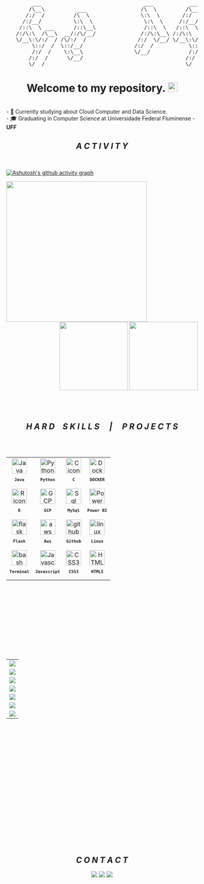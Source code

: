 <pre align ="center">
        ___                                ___           ___           ___           ___           ___     
       /\__\          ___                 /\  \         /\__\         /\  \         /\  \         /\  \    
      /:/  /         /\  \                \:\  \       /:/  /        /::\  \       /::\  \       /::\  \   
     /:/__/          \:\  \                \:\  \     /:/__/        /:/\:\  \     /:/\:\  \     /:/\:\  \  
    /::\  \ ___      /::\__\               /::\  \   /::\  \ ___   /::\~\:\  \   /::\~\:\  \   /::\~\:\  \ 
   /:/\:\  /\__\  __/:/\/__/              /:/\:\__\ /:/\:\  /\__\ /:/\:\ \:\__\ /:/\:\ \:\__\ /:/\:\ \:\__\
   \/__\:\/:/  / /\/:/  /                /:/  \/__/ \/__\:\/:/  / \:\~\:\ \/__/ \/_|::\/:/  / \:\~\:\ \/__/
        \::/  /  \::/__/                /:/  /           \::/  /   \:\ \:\__\      |:|::/  /   \:\ \:\__\  
        /:/  /    \:\__\                \/__/            /:/  /     \:\ \/__/      |:|\/__/     \:\ \/__/  
       /:/  /      \/__/                                /:/  /       \:\__\        |:|  |        \:\__\    
       \/__/                                            \/__/         \/__/         \|__|         \/__/  
</pre>

<h1 align="center">Welcome to my repository. <img src="https://media.giphy.com/media/hvRJCLFzcasrR4ia7z/giphy.gif" width="25px"> </h1>


<br>
- 🌱 Currently studying about Cloud Computer and Data Science.<br>
- 🎓 Graduating in Computer Science at Universidade Federal Fluminense - <b>UFF</b>


<br>
<h2 align="center"> <i>A C T I V I T Y</i></h2>
<br>



[![Ashutosh's github activity graph](https://github-readme-activity-graph.cyclic.app/graph?username=JohKemPo&theme=tokyo-night&hide_border=true&point=ffffff&radius=10&custom_title=JohKemPo's%20Contributions)](https://github.com/ashutosh00710/github-readme-activity-graph)

<img align="left" height="370px" src="https://github-readme-stats.vercel.app/api/top-langs/?username=JohKemPo&langs_count=8&theme=tokyonight&hide_border=true">
<div align="right">
<img height="180px"  src="https://github-readme-stats.vercel.app/api?username=JohKemPo&show_icons=true&custom_title=JohKemPo's%20Github%20Stats&theme=tokyonight&hide_border=true">
<img height="180px" src="https://github-readme-streak-stats.herokuapp.com/?user=JohKemPo&theme=tokyonight&hide_border=true">
</div>

<!--
<img align="center" src="https://activity-graph.herokuapp.com/graph?username=JohKemPo&theme=tokyo-night&hide_border=true&&custom_title=JohKemPo%20Contribution%20Graph">

<div align="center">
  <a href="https://github.com/JohKemPo">
  <img height="150em" src="https://github-readme-stats.vercel.app/api?username=JohKemPo&show_icons=true&theme=tokyonight&include_all_commits=true&count_private=true"/>
  <img height="150em" src="https://github-readme-stats.vercel.app/api/top-langs/?username=JohKemPo&layout=compact&langs_count=7&theme=tokyonight"/>
 
</div></br>
-->

<br>
<br>
<br>

<h2 align="center"><i>H A R D&emsp;S K I L L S &emsp;|&emsp;  P R O J E C T S</i></h2>
<br>
<br>

<table align="left" height="500px" >
 <tr>
    <td align="center">
      <img src="https://skillicons.dev/icons?i=java" width="40px" alt="Java icon"/><br>
      <sub>
        <b>
          <pre>Java</pre>
        </b>
      </sub>
    </td>
    <td align="center">
      <img src="https://skillicons.dev/icons?i=py" width="40px" alt="Python icon"/><br>
      <sub>
        <b>
          <pre>Python</pre>
        </b>
      </sub>
    </td>
    <td align="center">
      <img src="https://skillicons.dev/icons?i=c" width="40px" alt="C icon"/><br>
      <sub>
        <b>
          <pre>C</pre>
        </b>
      </sub>
    </td>
   <td align="center">
      <img src="https://skillicons.dev/icons?i=docker" width="40px" alt="Docker icon"/><br>
      <sub>
        <b>
          <pre>DOCKER</pre>
        </b>
      </sub>
    </td>
  </tr>
 <tr>
    <td align="center">
      <img src="https://skillicons.dev/icons?i=r" width="40px" alt="R icon"/><br>
      <sub>
        <b>
          <pre>R</pre>
        </b>
      </sub>
    </td>
    <td align="center">
      <img src="https://skillicons.dev/icons?i=gcp" width="40px" alt="GCP icon"/><br>
      <sub>
        <b>
          <pre>GCP</pre>
        </b>
      </sub>
    </td>
    <td align="center">
      <img src="https://skillicons.dev/icons?i=mysql" width="40px" alt="Sql icon"/><br>
      <sub>
        <b>
          <pre>MySql</pre>
        </b>
      </sub>
    </td>
 <td align="center">
      <img src="https://user-images.githubusercontent.com/74382074/221614842-e10ac993-a9c0-4bd8-ae20-1592f0b38760.png" width="40px" alt="Power BI icon"/><br>
      <sub>
        <b>
          <pre>Power BI</pre>
        </b>
      </sub>
    </td>
  
        

  </tr>
  <tr>
  <td align="center">
      <img src="https://skillicons.dev/icons?i=flask" width="40px" alt="flask icon"/><br>
      <sub>
        <b>
          <pre>Flask</pre>
        </b>
      </sub>
    </td>
    <td align="center">
      <img src="https://skillicons.dev/icons?i=aws" width="40px" alt="aws icon"/><br>
      <sub>
        <b>
          <pre>Aws</pre>
        </b>
      </sub>
    </td>
    <td align="center">
      <a href="https://github.com/JohKemPo"><img src="https://skillicons.dev/icons?i=github" width="40px" alt="github icon"/></a><br>
      <sub>
        <b>
          <pre>Github</pre>
        </b>
      </sub>
    </td>
    <td align="center">
      <img src="https://skillicons.dev/icons?i=linux" width="40px" alt="linux icon"/><br>
      <sub>
        <b>
          <pre>Linux</pre>
        </b>
      </sub>
    </td>
  </tr>
  <tr>
    <td align="center">
      <img src="https://skillicons.dev/icons?i=bash" width="40px" alt="bash icon"/><br>
      <sub>
        <b>
          <pre>Terminal</pre>
        </b>
      </sub>
    </td>
    <td align="center">
      <img src="https://skillicons.dev/icons?i=javascript" width="40px" alt="Javascript icon"/><br>
      <sub>
        <b>
          <pre>Javascript</pre>
        </b>
      </sub>
    </td>
    <td align="center">
      <img src="https://skillicons.dev/icons?i=css" width="40px" alt="CSS3 icon"/><br>
      <sub>
        <b>
          <pre>&ensp;CSS3&ensp;</pre>
        </b>
      </sub>
    </td>
   <td align="center">
      <img src="https://skillicons.dev/icons?i=html" width="40px" alt="HTML5 icon"/><br>
      <sub>
        <b>
          <pre>HTML5</pre>
        </b>
      </sub>
    </td>
  </tr>
 

 

  
</table>

<!------------------------------------------------------------------------------------------------------------------->

<table align="right" height="500px" width="180px">

  <tr>
    <td>
    <a href="https://github.com/JohKemPo/Dio-bootcamp-Ifood-java" target="_blank">
      <img align="center" src="https://github-readme-stats.vercel.app/api/pin/?username=JohKemPo&repo=Dio-bootcamp-Ifood-java&theme=tokyonight&hide_border=true">
    </a>
    </td>
  </tr>
  <tr>
    <td>
    <a href="https://github.com/JohKemPo/FundamentalsOfAcceleratedComputing-CUDA" target="_blank">
      <img align="center" src="https://github-readme-stats.vercel.app/api/pin/?username=JohKemPo&repo=FundamentalsOfAcceleratedComputing-CUDA&theme=tokyonight&hide_border=true">
    </a>
    </td>
  </tr>
  <tr>
    <td>
    <a href="https://github.com/JohKemPo/BeeCrowd-Code-Challenge-Repository" target="_blank">
      <img align="center" src="https://github-readme-stats.vercel.app/api/pin/?username=JohKemPo&repo=BeeCrowd-Code-Challenge-Repository&theme=tokyonight&hide_border=true">
    </a>
    </td>
  </tr>
  <tr>
    <td>
    <a href="https://github.com/JohKemPo/AutoEmail" target="_blank">
      <img align="center" src="https://github-readme-stats.vercel.app/api/pin/?username=JohKemPo&repo=AutoEmail&theme=tokyonight&hide_border=true">
    </a>
    </td>
  </tr>
   <tr>
    <td>
    <a href="https://github.com/JohKemPo/Docker_Repository" target="_blank">
      <img align="center" src="https://github-readme-stats.vercel.app/api/pin/?username=JohKemPo&repo=Docker_Repository&theme=tokyonight&hide_border=true">
    </a>
    </td>
  </tr>
  <tr>
    <td>
    <a href="https://github.com/JohKemPo/Jornada_DevOps_com_AWS" target="_blank">
      <img align="center" src="https://github-readme-stats.vercel.app/api/pin/?username=JohKemPo&repo=Jornada_DevOps_com_AWS&theme=tokyonight&hide_border=true">
    </a>
    </td>
  </tr>
  <tr>
    <td>
    <a href="https://github.com/JohKemPo/DataScience_Codes" target="_blank">
      <img align="center" src="https://github-readme-stats.vercel.app/api/pin/?username=JohKemPo&repo=DataScience_Codes&theme=tokyonight&hide_border=true">
    </a>
    </td>
  </tr>
  
  
</table>
<br><br><br><br><br><br><br><br><br><br><br><br><br><br><br><br><br><br><br><br><br><br>
<br><br>


<hr>
<!--



                              .,***********,.                               
                          ,*,*,***********//////,                           
                       ,********/%@@@@@@@@(///////.                         
                    /%%%#((/***&%/##%@@@@@%*@#//((/     ..                  
                  .*****/(#&&@@&#(//%@@@&&@@*(@@@&&&&/,*/@@@(               
                ,*,,,*******/(%&%%%%%%%%%%%%%%@&%@@@&@@@@&@%(               
              ,****************&&%%%%%%%%%%%&%%%&&@%%%%%%%%%.               
             ,///****/***********%@@@@@@@@%#(((#%&@@&%%%%%%/                
             ,/*//////*************/(#(/////((((((#%@@%&&%*                 
              ,///((///*************///****/((///(/////.                    
                ,/(((///***********/////***///////(((/*                     
                   ////**********//////**//////////////,                    
                     *//(****/////////*//////////////////                   
                      ,**///((((///****///////////////////*.                
                        .///////((//*********,,,,,*********///*.            
                           */////((##((###((((((((((((/(/////////,          
                             *////(((######(//(((((((((((((((((/.           
                              *///((#####(                                  
                  ,*,          ****/((##(                                   
                 ,*//           ***//((((.                                  
                **///           ./**//(((,                                  
              ,**/((*            *****/((/                                  
             ****////           ,/*****/((,                                 
            ***//#%#(( .*/*    .///****//((,                                
            ////////((##((####%&#///****///(*                               
            *//////(#######(/%%#((//****////(/                              
               .     .****/(###(((///****/////(((                           
                     ,***/(((((((///*****////////(/                         
                     ***///(((((////*****////*//////                        
                    .***///////////*******////*/////.                       
                    **********************//////////*                       
                    ***********************/////////*                       
                    ,**********/////////////////////                        
                     *//////////////////////////(/                          
                      /(##((((((((((((((((((((*                             
                      /(#                %/                                 
                      /(              .,%%*......,,,,,,,,,,,.....           
              .......*/*#,,,,,,,,,,,,,*##%%%%/**************,,,,,..         
              ......,//((((###(/////((###############(//******,,,..         
                 ....,/(///////((((((//(#(((((////(((/****,,,,,,..          
                      ***********/(/,,.........,,.............              
                      
                      
<br>

<div align="center"><image src="https://i.imgur.com/snYI3XX.gif"></div>-->
<!------------------------------------------------------------------------------------------------------------------->



<h2 align="center"> <i>C O N T A C T</i></h2>
<div align = "center" > 
   <a href="https://www.instagram.com/johkenpo/" target="_blank"><img src="https://img.shields.io/badge/-Instagram-%23E4405F?style=for-the-badge&logo=instagram&logoColor=white" target="_blank"></a>
   <a href = "mailto:joaovitormoraesjp@gmail.com"><img src="https://img.shields.io/badge/-Gmail-%23333?style=for-the-badge&logo=gmail&logoColor=white" target="_blank"></a>
  <a href="https://www.linkedin.com/in/joao-vitor-de-moraes/" target="_blank"><img src="https://img.shields.io/badge/-LinkedIn-%230077B5?style=for-the-badge&logo=linkedin&logoColor=white" target="_blank"></a>
</div>
<br><br><br><br><br><br>









<!------------------------------------------------------------------------------------------------------------------->

<!--
<div style="display: inline_block" align="center"><br>
  <i class="devicon-wordpress-plain"></i>
  <link rel="stylesheet" href="https://cdn.jsdelivr.net/gh/devicons/devicon@v2.14.0/devicon.min.css">
  <img align="center" alt="HTML" height="30" width="40" src="https://raw.githubusercontent.com/devicons/devicon/master/icons/html5/html5-original.svg">
  <img align="center" alt="CSS" height="30" width="40" src="https://raw.githubusercontent.com/devicons/devicon/master/icons/css3/css3-original.svg">
  <img align="center" alt="Js" height="30" width="40" src="https://raw.githubusercontent.com/devicons/devicon/master/icons/javascript/javascript-plain.svg">
  <img align="center" alt="Python" height="30" width="40" src="https://raw.githubusercontent.com/devicons/devicon/master/icons/python/python-original.svg">
  <img align="center" alt="RPython" height="30" width="40" src="https://img.shields.io/badge/R-276DC3?style=for-the-badge&logo=r&logoColor=white">
  <img align="center" alt="java" height="30" width="40" src="https://cdn.jsdelivr.net/gh/devicons/devicon/icons/java/java-plain-wordmark.svg" />
 </div>
 
 <br>

<div align = "center" > 
   <a href="https://www.instagram.com/johkenpo/" target="_blank"><img src="https://img.shields.io/badge/-Instagram-%23E4405F?style=for-the-badge&logo=instagram&logoColor=white" target="_blank"></a>
   <a href = "mailto:joaovitormoraesjp@gmail.com"><img src="https://img.shields.io/badge/-Gmail-%23333?style=for-the-badge&logo=gmail&logoColor=white" target="_blank"></a>
  <a href="https://www.linkedin.com/in/joao-vitor-de-moraes/" target="_blank"><img src="https://img.shields.io/badge/-LinkedIn-%230077B5?style=for-the-badge&logo=linkedin&logoColor=white" target="_blank"></a>
</div>


![Snake animation](https://github.com/JohKemPo/JohKemPo/blob/output/github-contribution-grid-snake.svg)

-->






